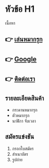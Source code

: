 # หัวข้อ H1
เนื้อหา

## 👉 [เล่นหมากรุก](https://tdelphi.com/)
## 👉 [Google](่https://google.co.th/)
## 👉 [ติดต่อเรา](https://thaibg.com/)

## รายละเอียดสินค้า
- กระดานหมากรุก
- ตัวหมากรุก
- นาฬิกา จับเวลา

## สมัครแข่งชัน
1. กรอกใบสมัคร
2. สำเนาบัตร
3. รูปถ่าย
